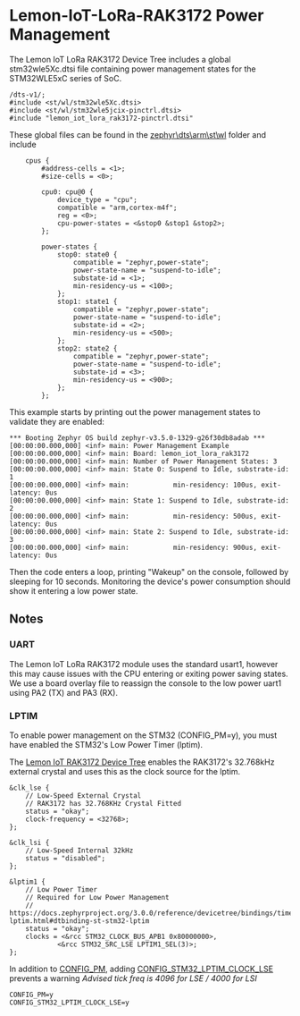 # Lemon-IoT-LoRa-RAK3172 Power Management

The Lemon IoT LoRa RAK3172 Device Tree includes a global stm32wle5Xc.dtsi file containing power management states for the STM32WLE5xC series of SoC.

```
/dts-v1/;
#include <st/wl/stm32wle5Xc.dtsi>
#include <st/wl/stm32wle5jcix-pinctrl.dtsi>
#include "lemon_iot_lora_rak3172-pinctrl.dtsi"
```

These global files can be found in the [zephyr\dts\arm\st\wl](https://github.com/zephyrproject-rtos/zephyr/tree/main/dts/arm/st/wl) folder and include

```
	cpus {
		#address-cells = <1>;
		#size-cells = <0>;

		cpu0: cpu@0 {
			device_type = "cpu";
			compatible = "arm,cortex-m4f";
			reg = <0>;
			cpu-power-states = <&stop0 &stop1 &stop2>;
		};

		power-states {
			stop0: state0 {
				compatible = "zephyr,power-state";
				power-state-name = "suspend-to-idle";
				substate-id = <1>;
				min-residency-us = <100>;
			};
			stop1: state1 {
				compatible = "zephyr,power-state";
				power-state-name = "suspend-to-idle";
				substate-id = <2>;
				min-residency-us = <500>;
			};
			stop2: state2 {
				compatible = "zephyr,power-state";
				power-state-name = "suspend-to-idle";
				substate-id = <3>;
				min-residency-us = <900>;
			};
		};

```
This example starts by printing out the power management states to validate they are enabled:

```
*** Booting Zephyr OS build zephyr-v3.5.0-1329-g26f30db8adab ***
[00:00:00.000,000] <inf> main: Power Management Example
[00:00:00.000,000] <inf> main: Board: lemon_iot_lora_rak3172
[00:00:00.000,000] <inf> main: Number of Power Management States: 3
[00:00:00.000,000] <inf> main: State 0: Suspend to Idle, substrate-id: 1
[00:00:00.000,000] <inf> main:           min-residency: 100us, exit-latency: 0us
[00:00:00.000,000] <inf> main: State 1: Suspend to Idle, substrate-id: 2
[00:00:00.000,000] <inf> main:           min-residency: 500us, exit-latency: 0us
[00:00:00.000,000] <inf> main: State 2: Suspend to Idle, substrate-id: 3
[00:00:00.000,000] <inf> main:           min-residency: 900us, exit-latency: 0us
```
Then the code enters a loop, printing "Wakeup" on the console, followed by sleeping for 10 seconds. Monitoring the device's power consumption should show it entering a low power state.

## Notes
### UART
The Lemon IoT LoRa RAK3172 module uses the standard usart1, however this may cause issues with the CPU entering or exiting power saving states. We use a board overlay file to reassign the console to the low power uart1 using PA2 (TX) and PA3 (RX).

### LPTIM
To enable power management on the STM32 (CONFIG_PM=y), you must have enabled the STM32's Low Power Timer (lptim). 

The [Lemon IoT RAK3172 Device Tree](https://github.com/aaron-mohtar-co/Lemon-IoT-LoRa-RAK3172/blob/main/Zephyr%20board%20files/arm/lemon_iot_lora_rak3172/lemon_iot_lora_rak3172.dts) enables the RAK3172's 32.768kHz external crystal and uses this as the clock source for the lptim.

```
&clk_lse {
	// Low-Speed External Crystal
	// RAK3172 has 32.768KHz Crystal Fitted
	status = "okay";
	clock-frequency = <32768>;
};

&clk_lsi {
	// Low-Speed Internal 32kHz
	status = "disabled";
};

&lptim1 {
	// Low Power Timer
	// Required for Low Power Management
	// https://docs.zephyrproject.org/3.0.0/reference/devicetree/bindings/timer/st%2Cstm32-lptim.html#dtbinding-st-stm32-lptim
	status = "okay";
	clocks = <&rcc STM32_CLOCK_BUS_APB1 0x80000000>,
		 	<&rcc STM32_SRC_LSE LPTIM1_SEL(3)>;
};
```
In addition to [CONFIG_PM](https://docs.zephyrproject.org/latest/kconfig.html#CONFIG_PM), adding [CONFIG_STM32_LPTIM_CLOCK_LSE](https://docs.zephyrproject.org/latest/kconfig.html#CONFIG_STM32_LPTIM_CLOCK_LSE) prevents a warning *Advised tick freq is 4096 for LSE / 4000 for LSI*
```
CONFIG_PM=y
CONFIG_STM32_LPTIM_CLOCK_LSE=y
```

